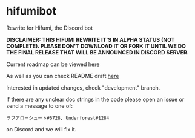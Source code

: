# hifumibot
Rewrite for Hifumi, the Discord bot

**DISCLAIMER: THIS HIFUMI REWRITE IT'S IN ALPHA STATUS (NOT COMPLETE). PLEASE DON'T DOWNLOAD IT OR FORK IT UNTIL WE DO THE FINAL RELEASE THAT WILL BE ANNOUNCED IN DISCORD SERVER.**

Current roadmap can be viewed [here](https://github.com/hifumibot/Hifumi-plus/blob/master/TODO.md)

As well as you can check README draft [here](https://github.com/hifumibot/Hifumi-plus/blob/master/DRAFT.md)

Interested in updated changes, check "development" branch.

If there are any unclear doc strings in the code please open an issue or send a message to one of:

``ラブアローシュート#6728, Underforest#1284``

on Discord and we will fix it. 
